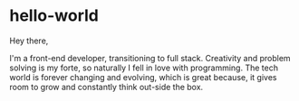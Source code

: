 # hello-world

Hey there,

I'm a front-end developer, transitioning to full stack. Creativity and problem solving is my forte, so naturally I fell in love with programming. The tech world is forever changing and evolving, which is great because, it gives room to grow and constantly think out-side the box.
